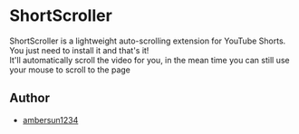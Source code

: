 # ShortScroller
ShortScroller is a lightweight auto-scrolling extension for YouTube Shorts. You just need to install it and that's it!\
It'll automatically scroll the video for you, in the mean time you can still use your mouse to scroll to the page

## Author
+ [ambersun1234](https://github.com/ambersun1234)

